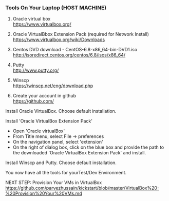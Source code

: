 ### Tools On Your Laptop (HOST MACHINE)

1. Oracle virtual box <br>
https://www.virtualbox.org/ <br>

2. Oracle VirtualBbox Extension Pack (required for Network Install)<br>
https://www.virtualbox.org/wiki/Downloads<br>

3. Centos DVD download - CentOS-6.8-x86_64-bin-DVD1.iso <br>
http://isoredirect.centos.org/centos/6.8/isos/x86_64/ <br>

4. Putty<br>
http://www.putty.org/ <br>

5. Winscp <br>
https://winscp.net/eng/download.php <br>

6. Create your account in github <br>
https://github.com/ <br>


Install Oracle VirtualBox. Choose default installation.

Install 'Oracle VirtualBox Extension Pack'
- Open 'Oracle virtualBox'
- From Title menu, select File -> preferences
- On the navigation panel, select 'extension'
- On the right of dialog box, click on the blue box and provide the path to the downloaded 'Oracle VirtualBox Extension Pack' and install.

Install Winscp and Putty. Choose default installation.

You now have all the tools for yourTest/Dev Environment.

NEXT STEP: Provision Your VMs in VirtualBox <br>
https://github.com/parvezhussain/kickstart/blob/master/VirtualBox%20-%20Provision%20Your%20VMs.md
